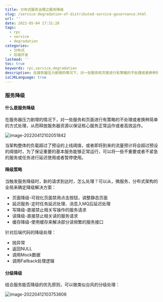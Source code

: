 ```yaml
---
title: 分布式服务治理之服务降级
slug: /service-degradation-of-distributed-service-governance.html
url: ''
date: 2022-05-04 17:31:28
tags:
  - rpc
  - service
  - degradation
categories:
  - 分布式
  - 后端开发
lastmod: ''
toc: true
keywords: rpc,service,degradation
description: 在服务器压力剧增的情况下，对一些服务和页面进行有策略的不处理或者换种简单的方式处理，从而释放服务器资源以保证核心服务正常运作或者高效运作。
isCJKLanguage: true
---
```

### 服务降级

#### 什么是服务降级

在服务器压力剧增的情况下，对一些服务和页面进行有策略的不处理或者换种简单的方式处理，从而释放服务器资源以保证核心服务正常运作或者高效运作。

![image-20220412102051842](https://img1.terwer.space/image-20220412102051842.png)

当架构整体的负载超过了预设的上线阈值，或者即将到来的流量预计将会超过预设的阈值时，为了保证重要的基本服务能够正常运行，可以将一些不重要或者不紧急的服务或任务进行延迟使用或者暂停使用。

#### 降级策略

当触发服务降级时，新的请求到达时，怎么处理？可以从，微服务，分布式架构的全局来确定降级解决方案：

- 页面降级-可视化页面禁用点击按钮，调整静态页面
- 延迟服务-定时任务延迟处理、消息入MQ后延迟处理
- 写降级-直接禁止相关写操作的服务请求
- 读降级-直接禁止相关读的服务请求
- 缓存降级-使用缓存来解决部分读频繁的服务接口

针对后端代码的降级处理：

- 抛异常
- 返回NULL
- 调用Mock数据
- 调用Fallback处理逻辑

#### 分级降级

结合服务能否降级的优先原则，可以做类似台风的分级处理：

![image-20220412103753606](https://img1.terwer.space/image-20220412103753606.png)